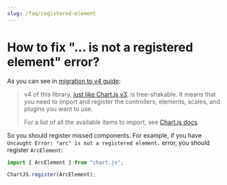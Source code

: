 ```yaml
---
slug: /faq/registered-element
---
```


# How to fix "... is not a registered element" error?

As you can see in [migration to v4 guide](/docs/migration-to-v4#tree-shaking):

> v4 of this library, [just like Chart.js v3](https://www.chartjs.org/docs/latest/getting-started/v3-migration.html#setup-and-installation), is tree-shakable. It means that you need to import and register the controllers, elements, scales, and plugins you want to use.
>
> For a list of all the available items to import, see [Chart.js docs](https://www.chartjs.org/docs/latest/getting-started/integration.html#bundlers-webpack-rollup-etc).

So you should register missed components. For example, if you have `Uncaught Error: "arc" is not a registered element.` error, you should register `ArcElement`:

```js
import { ArcElement } from "chart.js";

ChartJS.register(ArcElement);
```
